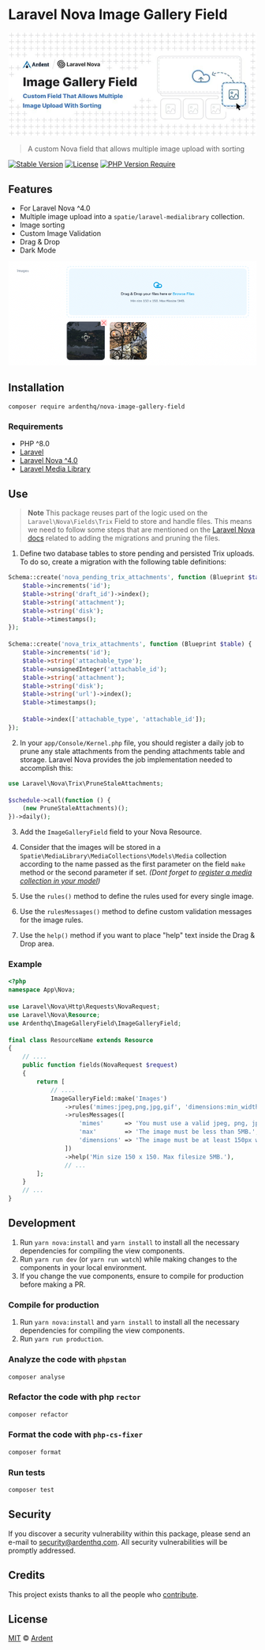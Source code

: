# Laravel Nova Image Gallery Field

<p align="center">
    <img src="./banner.jpeg" />
</p>

> A custom Nova field that allows multiple image upload with sorting

[![Stable Version](http://poser.pugx.org/ardenthq/nova-image-gallery-field/v)](https://packagist.org/packages/ardenthq/nova-image-gallery-field) [![License](http://poser.pugx.org/ardenthq/nova-image-gallery-field/license)](https://packagist.org/packages/ardenthq/nova-image-gallery-field) [![PHP Version Require](http://poser.pugx.org/ardenthq/nova-image-gallery-field/require/php)](https://packagist.org/packages/ardenthq/nova-image-gallery-field)

## Features

- For Laravel Nova ^4.0
- Multiple image upload into a `spatie/laravel-medialibrary` collection.
- Image sorting
- Custom Image Validation
- Drag & Drop
- Dark Mode

<p align="center">
    <img src="./screenshot.png" />
</p>

## Installation

```console
composer require ardenthq/nova-image-gallery-field
```

### Requirements

-   PHP ^8.0
-   [Laravel](https://laravel.com/)
-   [Laravel Nova ^4.0](https://nova.laravel.com/)
-   [Laravel Media Library](https://spatie.be/docs/laravel-medialibrary)

## Use

> **Note**
> This package reuses part of the logic used on the `Laravel\Nova\Fields\Trix` Field to store and handle files. This means we need to follow some steps that are mentioned on the [Laravel Nova docs](https://nova.laravel.com/docs/1.0/resources/fields.html#file-uploads) related to adding the migrations and pruning the files.

1. Define two database tables to store pending and persisted Trix uploads. To do so, create a migration with the following table definitions:

```php
Schema::create('nova_pending_trix_attachments', function (Blueprint $table) {
    $table->increments('id');
    $table->string('draft_id')->index();
    $table->string('attachment');
    $table->string('disk');
    $table->timestamps();
});

Schema::create('nova_trix_attachments', function (Blueprint $table) {
    $table->increments('id');
    $table->string('attachable_type');
    $table->unsignedInteger('attachable_id');
    $table->string('attachment');
    $table->string('disk');
    $table->string('url')->index();
    $table->timestamps();

    $table->index(['attachable_type', 'attachable_id']);
});
```

2. In your `app/Console/Kernel.php` file, you should register a daily job to prune any stale attachments from the pending attachments table and storage. Laravel Nova provides the job implementation needed to accomplish this:

```php
use Laravel\Nova\Trix\PruneStaleAttachments;

$schedule->call(function () {
    (new PruneStaleAttachments)();
})->daily();
```

3. Add the `ImageGalleryField` field to your Nova Resource.

4. Consider that the images will be stored in a `Spatie\MediaLibrary\MediaCollections\Models\Media` collection according to the name passed as the first parameter on the field `make` method or the second parameter if set. *(Dont forget to [register a media collection in your model](https://spatie.be/docs/laravel-medialibrary/working-with-media-collections/defining-media-collections))*

5. Use the `rules()` method to define the rules used for every single image.

6. Use the `rulesMessages()` method to define custom validation messages for the image rules.

7. Use the `help()` method if you want to place "help" text inside the Drag & Drop area.

### Example

```php
<?php
namespace App\Nova;

use Laravel\Nova\Http\Requests\NovaRequest;
use Laravel\Nova\Resource;
use Ardenthq\ImageGalleryField\ImageGalleryField;

final class ResourceName extends Resource
{
    // ....
    public function fields(NovaRequest $request)
    {
        return [
            // ....
            ImageGalleryField::make('Images')
                ->rules('mimes:jpeg,png,jpg,gif', 'dimensions:min_width=150,min_height=150', 'max:5000')
                ->rulesMessages([
                    'mimes'      => 'You must use a valid jpeg, png, jpg or gif image.',
                    'max'        => 'The image must be less than 5MB.',
                    'dimensions' => 'The image must be at least 150px wide and 150px tall.',
                ])
                ->help('Min size 150 x 150. Max filesize 5MB.'),
                // ...
        ];
    }
    // ...
}
```

## Development

1. Run `yarn nova:install` and `yarn install` to install all the necessary dependencies for compiling the view components.
2. Run `yarn run dev` (or `yarn run watch`) while making changes to the components in your local environment.
3. If you change the vue components, ensure to compile for production before making a PR.

### Compile for production

1. Run `yarn nova:install` and `yarn install` to install all the necessary dependencies for compiling the view components.
2. Run `yarn run production`.

### Analyze the code with `phpstan`

```bash
composer analyse
```

### Refactor the code with php `rector`

```bash
composer refactor
```

### Format the code with `php-cs-fixer`

```bash
composer format
```

### Run tests

```bash
composer test
```

## Security

If you discover a security vulnerability within this package, please send an e-mail to security@ardenthq.com. All security vulnerabilities will be promptly addressed.

## Credits

This project exists thanks to all the people who [contribute](../../contributors).

## License

[MIT](LICENSE) © [Ardent](https://ardenthq.com)
